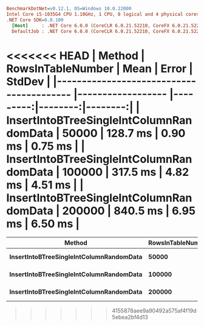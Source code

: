 ``` ini

BenchmarkDotNet=v0.12.1, OS=Windows 10.0.22000
Intel Core i5-1035G4 CPU 1.10GHz, 1 CPU, 8 logical and 4 physical cores
.NET Core SDK=6.0.100
  [Host]     : .NET Core 6.0.0 (CoreCLR 6.0.21.52210, CoreFX 6.0.21.52210), X64 RyuJIT
  DefaultJob : .NET Core 6.0.0 (CoreCLR 6.0.21.52210, CoreFX 6.0.21.52210), X64 RyuJIT


```
<<<<<<< HEAD
|                                   Method | RowsInTableNumber |     Mean |   Error |  StdDev |
|----------------------------------------- |------------------ |---------:|--------:|--------:|
| **InsertIntoBTreeSingleIntColumnRandomData** |             **50000** | **128.7 ms** | **0.90 ms** | **0.75 ms** |
| **InsertIntoBTreeSingleIntColumnRandomData** |            **100000** | **317.5 ms** | **4.82 ms** | **4.51 ms** |
| **InsertIntoBTreeSingleIntColumnRandomData** |            **200000** | **840.5 ms** | **6.95 ms** | **6.50 ms** |
=======
|                                   Method | RowsInTableNumber |     Mean |    Error |   StdDev |
|----------------------------------------- |------------------ |---------:|---------:|---------:|
| **InsertIntoBTreeSingleIntColumnRandomData** |             **50000** | **154.1 ms** |  **7.68 ms** | **22.65 ms** |
| **InsertIntoBTreeSingleIntColumnRandomData** |            **100000** | **311.8 ms** |  **9.21 ms** | **26.72 ms** |
| **InsertIntoBTreeSingleIntColumnRandomData** |            **200000** | **679.7 ms** | **17.52 ms** | **49.71 ms** |
>>>>>>> 4155878aee9a90492a575af4f19d5ebea2bf4d13
